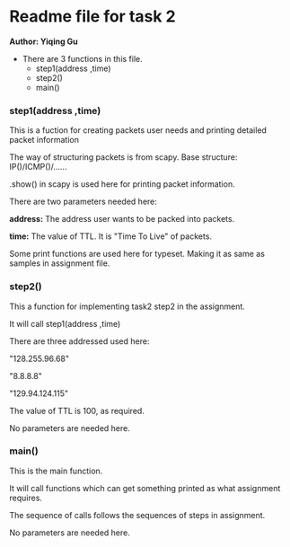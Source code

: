 # Readme file for task 2

**Author: Yiqing Gu**

+ There are 3 functions in this file.
  - step1(address ,time)
  - step2()
  - main()

### step1(address ,time)

This is a fuction for creating packets user needs and printing detailed packet information

The way of structuring packets is from scapy. Base structure: IP()/ICMP()/......

.show() in scapy is used here for printing packet information.

There are two parameters needed here:

**address:** The address user wants to be packed into packets.

**time:** The value of TTL. It is "Time To Live" of packets.

Some print functions are used here for typeset. Making it as same as samples in assignment file.

### step2()

This a function for implementing task2 step2 in the assignment.

It will call step1(address ,time) 

There are three addressed used here:

"128.255.96.68"

"8.8.8.8"

"129.94.124.115"

The value of TTL is 100, as required.

No parameters are needed here.

### main()

This is the main function.

It will call functions which can get something printed as what assignment requires.

The sequence of calls follows the sequences of steps in assignment.

No parameters are needed here.
